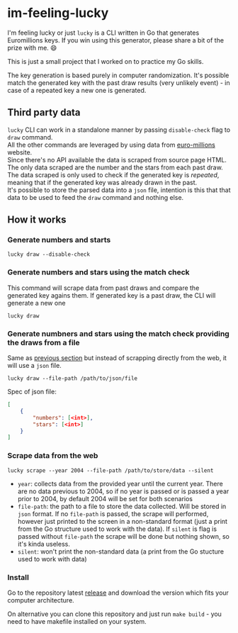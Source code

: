 # im-feeling-lucky
I'm feeling lucky or just `lucky` is a CLI written in Go that generates Euromillions keys. If you win using this generator, please share a bit of the prize with me. :smile:

This is just a small project that I worked on to practice my Go skills.

The key generation is based purely in computer randomization. It's possible match the generated key with the past draw results (very unlikely event) - in case of a repeated key a new one is generated.

## Third party data

`lucky` CLI can work in a standalone manner by passing `disable-check` flag to `draw` command.   
All the other commands are leveraged by using data from [euro-millions](https://www.euro-millions.com/) website.   
Since there's no API available the data is scraped from source page HTML.   
The only data scraped are the number and the stars from each past draw.   
The data scraped is only used to check if the generated key is _repeated_, meaning that if the generated key was already drawn in the past.   
It's possible to store the parsed data into a `json` file, intention is this that that data to be used to feed the `draw` command and nothing else.

## How it works

### Generate numbers and starts

```shell
lucky draw --disable-check
```

### Generate numbers and stars using the match check

This command will scrape data from past draws and compare the generated key agains them. If generated key is a past draw, the CLI will generate a new one

```shell
lucky draw
```

### Generate numbners and stars using the match check providing the draws from a file

Same as [previous section](#generate-numbers-and-stars-using-the-match-check) but instead of scrapping directly from the web, it will use a `json` file.

```shell
lucky draw --file-path /path/to/json/file
```

Spec of json file:

```json
[
    {
        "numbers": [<int>],
        "stars": [<int>]
    }
]
```

### Scrape data from the web

```shell
lucky scrape --year 2004 --file-path /path/to/store/data --silent
```

* `year`: collects data from the provided year until the current year. There are no data previous to 2004, so if no year is passed or is passed a year prior to 2004, by default 2004 will be set for both scenarios
* `file-path`: the path to a file to store the data collected. Will be stored in `json` format. If no `file-path` is passed, the scrape will performed, however just printed to the screen in a non-standard format (just a print from the Go structure used to work with the data). If `silent` is flag is passed without `file-path` the scrape will be done but nothing shown, so it's kinda useless.
* `silent`: won't print the non-standard data (a print from the Go stucture used to work with data)

### Install

Go to the repository latest [release](https://github.com/pau1ocampos/im-feeling-lucky/releases/latest) and download the version which fits your computer architecture.

On alternative you can clone this repository and just run `make build` - you need to have makefile installed on your system.